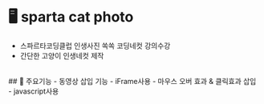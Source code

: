 # 🖥️ sparta cat photo
- 스파르타코딩클럽 인생사진 쏙쏙 코딩네컷 강의수강
- 간단한 고양이 인생네컷 제작

<br> 
## 🔎 주요기능
- 동영상 삽입 기능 - iFrame사용
- 마우스 오버 효과 & 클릭효과 삽입 - javascript사용

